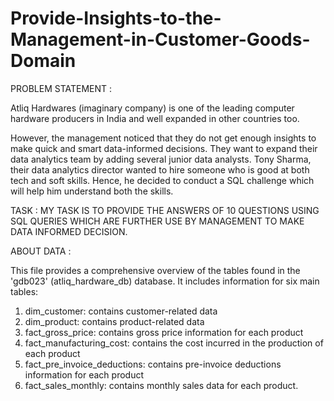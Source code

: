 # Provide-Insights-to-the-Management-in-Customer-Goods-Domain
PROBLEM STATEMENT :

Atliq Hardwares (imaginary company) is one of the leading computer hardware
producers in India and well expanded in other countries too.

However, the management noticed that they do not get enough insights to make quick and smart data-informed decisions.
They want to expand their data analytics team by adding several junior data analysts.
Tony Sharma, their data analytics director wanted to hire someone who is good at both tech and soft skills.
Hence, he decided to conduct a SQL challenge which will help him understand both the skills.

TASK :
MY TASK IS TO PROVIDE THE ANSWERS OF 10 QUESTIONS USING SQL QUERIES WHICH ARE FURTHER USE BY MANAGEMENT TO MAKE DATA INFORMED DECISION.

ABOUT DATA :

This file provides a comprehensive overview of the tables found in the 'gdb023' (atliq_hardware_db) database. It includes information for six main tables:

1. dim_customer: contains customer-related data
2. dim_product: contains product-related data
3. fact_gross_price: contains gross price information for each product
4. fact_manufacturing_cost: contains the cost incurred in the production of each product
5. fact_pre_invoice_deductions: contains pre-invoice deductions information for each product
6. fact_sales_monthly: contains monthly sales data for each product.
